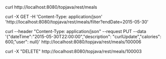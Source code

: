 curl http://localhost:8080/topjava/rest/meals

curl -X GET -H 'Content-Type: application/json' 'http://localhost:8080/topjava/rest/meals/filter?endDate=2015-05-30'

curl --header "Content-Type: application/json"  --request PUT  --data '{"dateTime":"2015-05-30T22:00:00","description": "curlUpdate","calories": 600,"user": null}'  http://localhost:8080/topjava/rest/meals/100006

curl -X "DELETE" http://localhost:8080/topjava/rest/meals/100003